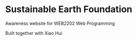 # Sustainable Earth Foundation

Awareness website for WEB2202 Web Programming

Built together with Xiao Hui

